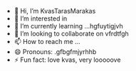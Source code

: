 - 👋 Hi, I’m KvasTarasMarakas
- 👀 I’m interested in
- 🌱 I’m currently learning ...hgfuytigjvh
- 💞️ I’m looking to collaborate on vfrdtfgh
- 📫 How to reach me ...
- 😄 Pronouns: .gfbgfmjyrhhb
- ⚡ Fun fact: love kvas, very looooove
<!---
KvasTarasMarakas/KvasTarasMarakas is a ✨ special ✨ repository because its `README.md` (this file) appears on your GitHub profile.
You can click the Preview link to take a look at your changes.
---
